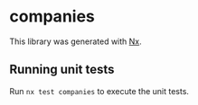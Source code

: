 # companies

This library was generated with [Nx](https://nx.dev).

## Running unit tests

Run `nx test companies` to execute the unit tests.
